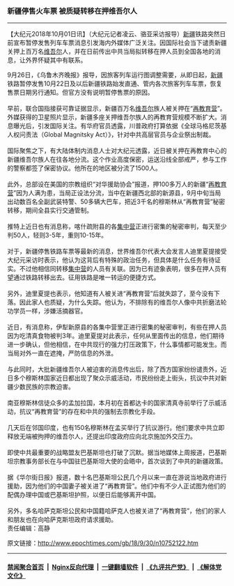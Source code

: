 ### 新疆停售火车票 被质疑转移在押维吾尔人
------------------------

<p>【大纪元2018年10月01日讯】（大纪元记者凌云、骆亚采访报导）<a href="http://www.epochtimes.com/gb/tag/%E6%96%B0%E7%96%86.html">新疆</a>铁路突然日前宣布暂停发售列车车票消息引发海内外媒体广泛关注。因国际社会当下谴责新疆关押上百万名<a href="http://www.epochtimes.com/gb/tag/%E7%BB%B4%E5%90%BE%E5%B0%94.html">维吾尔</a>人，并在日前传出中共当局拟转移在押人员到全国各地的消息，让外界怀疑其中有联系。</p>
<div class="" data-block="true" data-editor="2c815" data-offset-key="897c5-0-0">
<div class="public-DraftStyleDefault-block public-DraftStyleDefault-ltr" data-offset-key="897c5-0-0"><span data-offset-key="897c5-0-0">9月26日，《乌鲁木齐晚报》报导，因旅客列车运行图调整需要，从即日起，<a href="http://www.epochtimes.com/gb/tag/%E6%96%B0%E7%96%86.html">新疆</a>铁路暂停发售10月22日及以后新疆铁路始发直通、管内各次旅客列车车票，恢复售票日期另行通知。但官方没有说明暂停售票的原因。</span></div>
</div>
<div class="" data-block="true" data-editor="2c815" data-offset-key="4b9bs-0-0">
<div class="public-DraftStyleDefault-block public-DraftStyleDefault-ltr" data-offset-key="4b9bs-0-0"><span data-offset-key="4b9bs-0-0"> </span></div>
</div>
<div class="" data-block="true" data-editor="2c815" data-offset-key="18m9i-0-0">
<div class="public-DraftStyleDefault-block public-DraftStyleDefault-ltr" data-offset-key="18m9i-0-0"><span data-offset-key="18m9i-0-0">早前，联合国指接获可靠证据显示，新疆百万名<a href="http://www.epochtimes.com/gb/tag/%E7%BB%B4%E5%90%BE%E5%B0%94.html">维吾尔</a>族人被关押在“<a href="http://www.epochtimes.com/gb/tag/%E5%86%8D%E6%95%99%E8%82%B2%E8%90%A5.html">再教育营</a>”。外媒获得的卫星照片显示，新疆多座关押维吾尔族人的再教育营规模不断扩大。消息曝光后，</span>引发国际关注。有华府官员透露，川普政府打算依据《全球马格尼茨基人权问责法（Global Magnitsky Act）》，针对中共高层官员与企业祭出制裁。</div>
</div>
<div class="" data-block="true" data-editor="2c815" data-offset-key="83dg6-0-0">
<div class="public-DraftStyleDefault-block public-DraftStyleDefault-ltr" data-offset-key="83dg6-0-0"><span data-offset-key="83dg6-0-0"> </span></div>
</div>
<div class="" data-block="true" data-editor="2c815" data-offset-key="f6jif-0-0">
<div class="public-DraftStyleDefault-block public-DraftStyleDefault-ltr" data-offset-key="f6jif-0-0"><span data-offset-key="f6jif-0-0">国际聚焦之下，有大陆体制内消息人士对大纪元透露，近日被关押在再教育中心的新疆维吾尔族人在往各地分流。这个作业高度保密，运送沿线全部戒严，参与工作的警察都签了保密协议。他所在的地区被分流了1500人。 </span></div>
</div>
<div class="" data-block="true" data-editor="2c815" data-offset-key="5uf06-0-0"></div>
<div class="" data-block="true" data-editor="2c815" data-offset-key="9934d-0-0">
<div class="public-DraftStyleDefault-block public-DraftStyleDefault-ltr" data-offset-key="9934d-0-0"><span data-offset-key="9934d-0-0"> </span></div>
</div>
<div class="" data-block="true" data-editor="2c815" data-offset-key="eucvo-0-0">
<div class="public-DraftStyleDefault-block public-DraftStyleDefault-ltr" data-offset-key="eucvo-0-0"><span data-offset-key="eucvo-0-0">此外，总部设在美国的宗教组织“对华援助协会”报道，押100多万人的新疆“<a href="http://www.epochtimes.com/gb/tag/%E5%86%8D%E6%95%99%E8%82%B2%E8%90%A5.html">再教育营</a>”因为人满为患，当局正设法分流，当中在新疆西北部的新源县，9月中旬当局出动数百名全副武装特警、50多辆大巴车，把近3千名的穆斯林从“再教育营”秘密转移，期间全县实行交通管制。</span></div>
</div>
<div class="" data-block="true" data-editor="2c815" data-offset-key="h8hn-0-0">
<div class="public-DraftStyleDefault-block public-DraftStyleDefault-ltr" data-offset-key="h8hn-0-0"><span data-offset-key="h8hn-0-0"> </span></div>
</div>
<div class="" data-block="true" data-editor="2c815" data-offset-key="bpe1u-0-0">
<div class="public-DraftStyleDefault-block public-DraftStyleDefault-ltr" data-offset-key="bpe1u-0-0"><span data-offset-key="bpe1u-0-0">推特上近日也有消息称，喀什疏附县的各<a href="http://www.epochtimes.com/gb/tag/%E9%9B%86%E4%B8%AD%E8%90%A5.html">集中营</a>正进行密集的秘密审判，每天至少判50人，轻则3-5年，重则10-15年。</span></div>
</div>
<div class="" data-block="true" data-editor="2c815" data-offset-key="95tpb-0-0">
<div class="public-DraftStyleDefault-block public-DraftStyleDefault-ltr" data-offset-key="95tpb-0-0"><span data-offset-key="95tpb-0-0"> </span></div>
</div>
<div class="" data-block="true" data-editor="2c815" data-offset-key="2kgsu-0-0">
<div class="public-DraftStyleDefault-block public-DraftStyleDefault-ltr" data-offset-key="2kgsu-0-0"><span data-offset-key="2kgsu-0-0">对于，新疆停售铁路车票等最新的消息，世界维吾尔代表大会发言人迪里夏提接受大纪元采访时表示，他认为这背后有特殊的政治任务，但具体是什么任务有待证实。不过他相信同转移<a href="http://www.epochtimes.com/gb/tag/%E9%9B%86%E4%B8%AD%E8%90%A5.html">集中营</a>的人员有关联。因为已有迹象表明，很多在押人员有望通过铁路转移出去。征用铁路是唯一转运的便捷方式。 </span></div>
</div>
<div class="" data-block="true" data-editor="2c815" data-offset-key="9j3cs-0-0">
<div class="public-DraftStyleDefault-block public-DraftStyleDefault-ltr" data-offset-key="9j3cs-0-0"><span data-offset-key="9j3cs-0-0"> </span></div>
</div>
<div class="" data-block="true" data-editor="2c815" data-offset-key="2krm1-0-0">
<div class="public-DraftStyleDefault-block public-DraftStyleDefault-ltr" data-offset-key="2krm1-0-0"><span data-offset-key="2krm1-0-0">另外，迪里夏提也表示，他知道有人被关进“再教育营”后就失踪了，至今没有下落。因此家人也质疑，为什么失踪。他认为，不排除有的维吾尔人像中共折磨法轮功学员一样，涉嫌活摘器官。</span></div>
</div>
<div class="" data-block="true" data-editor="2c815" data-offset-key="1iphb-0-0">
<div class="public-DraftStyleDefault-block public-DraftStyleDefault-ltr" data-offset-key="1iphb-0-0"><span data-offset-key="1iphb-0-0"> </span></div>
</div>
<div class="" data-block="true" data-editor="2c815" data-offset-key="3v4hc-0-0">
<div class="public-DraftStyleDefault-block public-DraftStyleDefault-ltr" data-offset-key="3v4hc-0-0"><span data-offset-key="3v4hc-0-0">近日，有消息称，伊犁新原县的各集中营里正进行密集的秘密审判，有些在押人员因为吃清真食物被判3年。迪里夏提对此表示，任何从里面传出的信息，他们期待进一步确认，但他相信，在中共现行的强力打压政策下，什么事情都可能发生。而当局对外一直在遮掩，严防信息的外泄。</span></div>
</div>
<div class="" data-block="true" data-editor="2c815" data-offset-key="estsr-0-0">
<div class="public-DraftStyleDefault-block public-DraftStyleDefault-ltr" data-offset-key="estsr-0-0"><span data-offset-key="estsr-0-0"> </span></div>
</div>
<div class="" data-block="true" data-editor="2c815" data-offset-key="dk8ma-0-0">
<div class="public-DraftStyleDefault-block public-DraftStyleDefault-ltr" data-offset-key="dk8ma-0-0"><span data-offset-key="dk8ma-0-0">与此同时，大批新疆维吾尔人被迫害的消息传出后，除了西方国家纷纷谴责外，近日多个穆斯林国家近日都出现了聚众示威活动，市民纷纷走上街头，抗议中共对新疆少数民族的宗教迫害。</span></div>
</div>
<div class="" data-block="true" data-editor="2c815" data-offset-key="9apu3-0-0">
<div class="public-DraftStyleDefault-block public-DraftStyleDefault-ltr" data-offset-key="9apu3-0-0"><span data-offset-key="9apu3-0-0"> </span></div>
</div>
<div class="" data-block="true" data-editor="2c815" data-offset-key="f7073-0-0">
<div class="public-DraftStyleDefault-block public-DraftStyleDefault-ltr" data-offset-key="f7073-0-0"><span data-offset-key="f7073-0-0">南亚穆斯林信徒众多的孟加拉国，本月初在首都达卡的国家清真寺前举行了示威活动，抗议“再教育营”的存在和中共的强制去宗教化手段。</span></div>
</div>
<div class="" data-block="true" data-editor="2c815" data-offset-key="927s7-0-0">
<div class="public-DraftStyleDefault-block public-DraftStyleDefault-ltr" data-offset-key="927s7-0-0"><span data-offset-key="927s7-0-0"> </span></div>
</div>
<div class="" data-block="true" data-editor="2c815" data-offset-key="cl3f4-0-0">
<div class="public-DraftStyleDefault-block public-DraftStyleDefault-ltr" data-offset-key="cl3f4-0-0"><span data-offset-key="cl3f4-0-0">几天后在邻国印度，也有150名穆斯林在孟买举行了抗议游行。他们要求中共立即释放无端被拘押的维吾尔人，还提出印度政府应向北京施加外交压力。</span></div>
</div>
<div class="" data-block="true" data-editor="2c815" data-offset-key="7j3sg-0-0">
<div class="public-DraftStyleDefault-block public-DraftStyleDefault-ltr" data-offset-key="7j3sg-0-0"><span data-offset-key="7j3sg-0-0"> </span></div>
</div>
<div class="" data-block="true" data-editor="2c815" data-offset-key="cn6v2-0-0">
<div class="public-DraftStyleDefault-block public-DraftStyleDefault-ltr" data-offset-key="cn6v2-0-0"><span data-offset-key="cn6v2-0-0">即使中共最重要的战略盟友巴基斯坦也打破了沉默。据当地媒体上周报道，巴基斯坦宗教事务部长在与中国驻巴基斯坦大使的会晤中，首次谈到了中共的新疆政策。</span></div>
</div>
<div class="" data-block="true" data-editor="2c815" data-offset-key="22lo7-0-0">
<div class="public-DraftStyleDefault-block public-DraftStyleDefault-ltr" data-offset-key="22lo7-0-0"><span data-offset-key="22lo7-0-0"> </span></div>
</div>
<div class="" data-block="true" data-editor="2c815" data-offset-key="6d6i7-0-0">
<div class="public-DraftStyleDefault-block public-DraftStyleDefault-ltr" data-offset-key="6d6i7-0-0"><span data-offset-key="6d6i7-0-0">据《华尔街日报》报道，数十名巴基斯坦公民几个月以来一直在游说当地政府进行援助，因为他们的中国妻子被关进了“再教育营”。他们中有不少人正试图为他们的配偶办理中国或巴基斯坦护照，以便日后能够离开中国。</span></div>
</div>
<div class="" data-block="true" data-editor="2c815" data-offset-key="5555c-0-0">
<div class="public-DraftStyleDefault-block public-DraftStyleDefault-ltr" data-offset-key="5555c-0-0"><span data-offset-key="5555c-0-0"> </span></div>
</div>
<div class="" data-block="true" data-editor="2c815" data-offset-key="7lfe5-0-0">
<div class="public-DraftStyleDefault-block public-DraftStyleDefault-ltr" data-offset-key="7lfe5-0-0"><span data-offset-key="7lfe5-0-0">另外，多名哈萨克斯坦公民和中国籍哈萨克人也被关进了“再教育营”，他们的家人和朋友也在向哈萨克斯坦政府请求援助。</span></div>
<div class="public-DraftStyleDefault-block public-DraftStyleDefault-ltr" data-offset-key="7lfe5-0-0"></div>
<div class="public-DraftStyleDefault-block public-DraftStyleDefault-ltr" data-offset-key="7lfe5-0-0">责任编辑：高静</div>
</div>

原文链接：http://www.epochtimes.com/gb/18/9/30/n10752122.htm


------------------------
#### [禁闻聚合首页](https://github.com/gfw-breaker/banned-news/blob/master/README.md) &nbsp;|&nbsp; [Nginx反向代理](https://github.com/gfw-breaker/open-proxy/blob/master/README.md) &nbsp;|&nbsp; [一键翻墙软件](https://github.com/gfw-breaker/nogfw/blob/master/README.md) &nbsp;|&nbsp; [《九评共产党》](https://github.com/gfw-breaker/9ping.md/blob/master/README.md#九评之一评共产党是什么) &nbsp;|&nbsp; [《解体党文化》](https://github.com/gfw-breaker/jtdwh.md/blob/master/README.md#绪论)